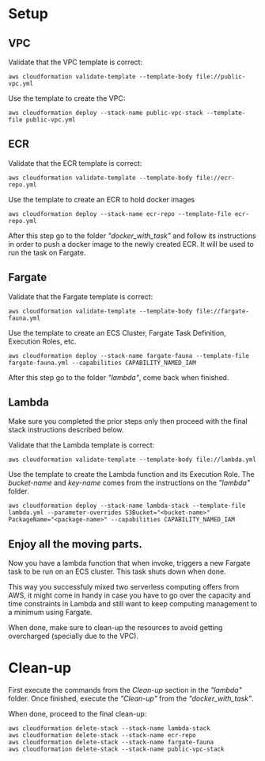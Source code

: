 # Setup

## VPC
Validate that the VPC template is correct:
```
aws cloudformation validate-template --template-body file://public-vpc.yml
```

Use the template to create the VPC:
```
aws cloudformation deploy --stack-name public-vpc-stack --template-file public-vpc.yml
```

## ECR
Validate that the ECR template is correct:
```
aws cloudformation validate-template --template-body file://ecr-repo.yml
```

Use the template to create an ECR to hold docker images
```
aws cloudformation deploy --stack-name ecr-repo --template-file ecr-repo.yml
```

After this step go to the folder *"docker_with_task"* and follow its instructions in order to push a docker image to the newly created ECR. It will be used to run the task on Fargate.

## Fargate
Validate that the Fargate template is correct:
```
aws cloudformation validate-template --template-body file://fargate-fauna.yml
```

Use the template to create an ECS Cluster, Fargate Task Definition, Execution Roles, etc.
```
aws cloudformation deploy --stack-name fargate-fauna --template-file fargate-fauna.yml --capabilities CAPABILITY_NAMED_IAM
```

After this step go to the folder *"lambda"*, come back when finished.

## Lambda

Make sure you completed the prior steps only then proceed with the final stack instructions described below.

Validate that the Lambda template is correct:
```
aws cloudformation validate-template --template-body file://lambda.yml
```

Use the template to create the Lambda function and its Execution Role. The *bucket-name* and *key-name* comes from the instructions on the *"lambda"* folder.
```
aws cloudformation deploy --stack-name lambda-stack --template-file lambda.yml --parameter-overrides S3Bucket="<bucket-name>" PackageName="<package-name>" --capabilities CAPABILITY_NAMED_IAM
```

## Enjoy all the moving parts.

Now you have a lambda function that when invoke, triggers a new Fargate task to be run on an ECS cluster. This task shuts down when done.

This way you successfuly mixed two serverless computing offers from AWS, it might come in handy in case you have to go over the capacity and time constraints in Lambda and still want to keep computing management to a minimum using Fargate.

When done, make sure to clean-up the resources to avoid getting overcharged (specially due to the VPC).

# Clean-up
First execute the commands from the *Clean-up* section in the *"lambda"* folder. Once finished, execute the *"Clean-up"* from the *"docker_with_task"*.

When done, proceed to the final clean-up:
```
aws cloudformation delete-stack --stack-name lambda-stack
aws cloudformation delete-stack --stack-name ecr-repo
aws cloudformation delete-stack --stack-name fargate-fauna
aws cloudformation delete-stack --stack-name public-vpc-stack
```